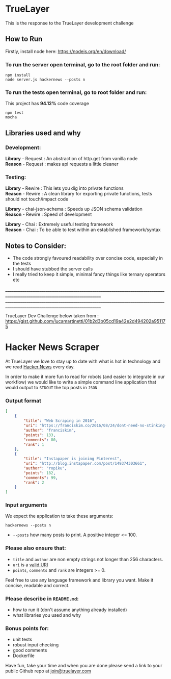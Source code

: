 # TrueLayer

This is the response to the TrueLayer development challenge

## How to Run

Firstly, install node here: https://nodejs.org/en/download/

### To run the server open terminal, go to the root folder and run:
```
npm install
node server.js hackernews --posts n
```

### To run the tests open terminal, go to root folder and run:  
This project has **94.12%** code coverage
```
npm test
mocha
```


## Libraries used and why 

### Development:

 **Library** - Request : An abstraction of http.get from vanilla node\
 **Reason**  - Request : makes api requests a little cleaner

### Testing: 

 **Library** - Rewire  : This lets you dig into private functions\
 **Reason**  - Rewire  : A clean library for exporting private functions, tests should not touch/impact code

 **Library** - chai-json-schema  : Speeds up JSON schema validation\
 **Reason**  - Rewire  : Speed of development

 **Library** - Chai    : Extremely useful testing framework\
 **Reason**  - Chai    : To be able to test within an established framework/syntax


## Notes to Consider:

- The code strongly favoured readability over concise code, especially in the tests
- I should have stubbed the server calls
- I really tried to keep it simple, minimal fancy things like ternary operators etc 

**________________________________________________________________________________________________________________________**
**________________________________________________________________________________________________________________________**

TrueLayer Dev Challenge below taken from : https://gist.github.com/lucamartinetti/01b2d3b05cd19a42e2d494202a951175

# Hacker News Scraper

At TrueLayer we love to stay up to date with what is hot in technology and we read [Hacker News](https://news.ycombinator.com/) every day.

In order to make it more fun to read for robots (and easier to integrate in our workflow) we would like to write a simple command line application that would output to `STDOUT` the top posts in `JSON`

### Output format
```json
[
    {
        "title": "Web Scraping in 2016",
        "uri": "https://franciskim.co/2016/08/24/dont-need-no-stinking-api-web-scraping-2016-beyond/",
        "author": "franciskim",
        "points": 133,
        "comments": 80,
        "rank": 1
    },
    {
        "title": "Instapaper is joining Pinterest",
        "uri": "http://blog.instapaper.com/post/149374303661",
        "author": "ropiku",
        "points": 182,
        "comments": 99,
        "rank": 2
    }
]
```

### Input arguments
We expect the application to take these arguments:
```
hackernews --posts n
```

- `--posts` how many posts to print. A positive integer <= 100.

### Please also ensure that:

- `title` and `author` are non empty strings not longer than 256 characters.
- `uri` is a [valid URI](https://tools.ietf.org/html/rfc3986)
- `points`, `comments` and `rank` are integers >= 0.

Feel free to use any language framework and library you want. Make it concise, readable and correct.

### Please describe in `README.md`:
- how to run it (don't assume anything already installed)
- what libraries you used and why

### Bonus points for:
- unit tests
- robust input checking
- good comments
- Dockerfile

Have fun, take your time and when you are done please send a link to your public Github repo at [join@truelayer.com](mailto:join@truelayer.com) 
